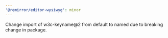 ```yaml
---
'@remirror/editor-wysiwyg': minor
---
```


Change import of w3c-keyname@2 from default to named due to breaking change in package.
